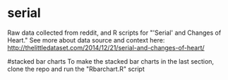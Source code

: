 # serial
Raw data collected from reddit, and R scripts for "'Serial' and Changes of Heart." See more about data source and context here: http://thelittledataset.com/2014/12/21/serial-and-changes-of-heart/

#stacked bar charts 
To make the stacked bar charts in the last section, clone the repo and run the "Rbarchart.R" script
